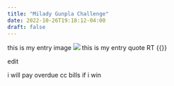 ```yaml
---
title: "Milady Gunpla Challenge"
date: 2022-10-26T19:18:12-04:00
draft: false
---
```


this is my entry image
![](/gunplachallenge.png)
this is my entry quote RT
{{<tweet user="borokhela" id="1585419239351279616">}}

edit

i will pay overdue cc bills if i win